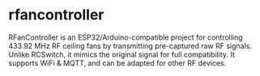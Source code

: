 # rfancontroller
RFanController is an ESP32/Arduino-compatible project for controlling 433.92 MHz RF ceiling fans by transmitting pre-captured raw RF signals. Unlike RCSwitch, it mimics the original signal for full compatibility. It supports WiFi &amp; MQTT, and can be adapted for other RF devices.

